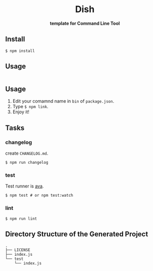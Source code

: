 <div align="center">
  <h1>Dish</h1>
</div>

<div align="center">
  <strong>template for Command Line Tool</strong>
</div>

<!-- travis https://travis-ci.org/ -->
<!-- codecov https://codecov.io/gh -->
<!-- npm version badge: https://badge.fury.io/ -->

## Install
```
$ npm install
```

## Usage
```
```

## Usage
1. Edit your comamnd name in `bin` of `package.json`.
2. Type `$ npm link`.
3. Enjoy it!

## Tasks
### changelog
create `CHANGELOG.md`.
```
$ npm run changelog
```

### test
Test runner is [ava](https://github.com/avajs/ava).
```
$ npm test # or npm test:watch
```

### lint
```
$ npm run lint
```

## Directory Structure of the Generated Project
```
.
├── LICENSE
├── index.js
└── test
    └── index.js
```
